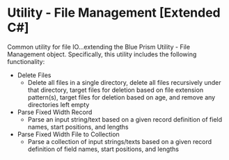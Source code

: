 # Utility - File Management [Extended C#]
Common utility for file IO...extending the Blue Prism Utility - File Management object. Specifically, this utility includes the following functionality:

* Delete Files
  * Delete all files in a single directory, delete all files recursively under that directory, target files for deletion based on file extension pattern(s), target files for deletion based on age, and remove any directories left empty 
* Parse Fixed Width Record
  * Parse an input string/text based on a given record definition of field names, start positions, and lengths
* Parse Fixed Width File to Collection
  * Parse a collection of input strings/texts based on a given record definition of field names, start positions, and lengths
